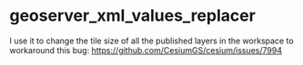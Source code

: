 # geoserver_xml_values_replacer
I use it to change the tile size of all the published layers in the workspace to workaround this bug:
https://github.com/CesiumGS/cesium/issues/7994
